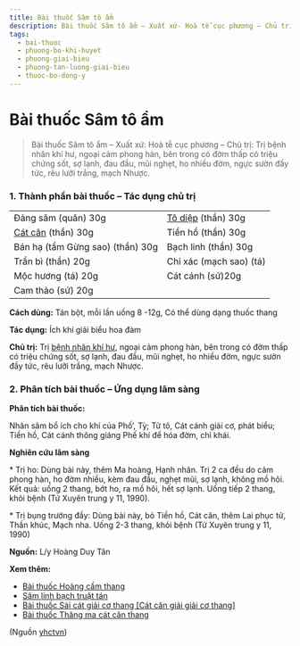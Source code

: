 ```yaml
---
title: Bài thuốc Sâm tô ẩm
description: Bài thuốc Sâm tô ẩm – Xuất xứ- Hoà tễ cục phương – Chủ trị- Trị bệnh nhân khí hư, ngoại cảm phong hàn, bên trong có đờm thấp có triệu chứng sốt, sợ lạnh, đau đầu, mũi nghẹt, ho nhiều đờm, ngực sườn đầy tức, rêu lưỡi trắng, mạch Nhược.
tags:
  - bai-thuoc
  - phuong-bo-khi-huyet
  - phuong-giai-bieu
  - phuong-tan-luong-giai-bieu
  - thuoc-bo-dong-y
---
```


# Bài thuốc Sâm tô ẩm 

> Bài thuốc Sâm tô ẩm – Xuất xứ: Hoà tễ cục phương – Chủ trị: Trị bệnh nhân khí hư, ngoại cảm phong hàn, bên trong có đờm thấp có triệu chứng sốt, sợ lạnh, đau đầu, mũi nghẹt, ho nhiều đờm, ngực sườn đầy tức, rêu lưỡi trắng, mạch Nhược.

### 1. Thành phần bài thuốc – Tác dụng chủ trị

|  |  |
| --- | --- |
| Đảng sâm (quân) 30g | [Tô diệp](/yhctvn/vi-thuoc-tu-to) (thần) 30g |
| [Cát căn](/yhctvn/vi-thuoc-cat-can) (thần) 30g | Tiền hồ (thần) 30g |
| Bán hạ (tẩm Gừng sao) (thần) 30g | Bạch linh (thần) 30g |
| Trần bì (thần) 20g | Chỉ xác (mạch sao) (tá) |
| Mộc hương (tá) 20g | Cát cánh (sứ)20g  |
| Cam thảo (sứ) 20g |  |

**Cách dùng:** Tán bột, mỗi lần uống 8 -12g, Có thể dùng dạng thuốc thang

**Tác dụng:** Ích khí giải biểu hoa đàm 

**Chủ trị:** Trị [bệnh nhân khí hư](/yhctvn/chung-khi-hu-trong-dong-y), ngoại cảm phong hàn, bên trong có đờm thấp có triệu chứng sốt, sợ lạnh, đau đầu, mũi nghẹt, ho nhiều đờm, ngực sườn đầy tức, rêu lưỡi trắng, mạch Nhược.

### 2. Phân tích bài thuốc – Ứng dụng lâm sàng

**Phân tích bài thuốc:**

Nhân sâm bổ ích cho khí của Phố’, Tỳ; Tử tô, Cát cánh giải cơ, phát biểu; Tiền hồ, Cát cánh thông giáng Phế khí để hóa đờm, chỉ khái.

**Nghiên cứu lâm sàng**

\* Trị ho: Dùng bài này, thêm Ma hoàng, Hạnh nhân. Trị 2 ca đều do cảm phong hàn, ho đờm nhiều, kèm đau đầu, nghẹt mũi, sợ lạnh, không mồ hôi. Kết quả: uống 2 thang, bớt ho, ra mồ hôi, hết sợ lạnh. Uống tiếp 2 thang, khỏi bệnh (Tứ Xuyên trung y 11, 1990).

\* Trị bụng trướng đầy: Dùng bài này, bỏ Tiền hồ, Cát căn, thêm Lai phục tử, Thần khúc, Mạch nha. Uống 2-3 thang, khỏi bệnh (Tứ Xuyên trung y 11, 1990)

**Nguồn:** L/y Hoàng Duy Tân

**Xem thêm:**

* [Bài thuốc Hoàng cầm thang](/yhctvn/bai-thuoc-hoang-cam-thang)
* [Sâm linh bạch truật tán](/yhctvn/bai-thuoc-sam-linh-bach-truat-tan)
* [Bài thuốc Sài cát giải cơ thang [Cát căn giải giải cơ thang]](/yhctvn/bai-thuoc-sai-cat-giai-co-thang-cat-can-giai-giai-co-thang)
* [Bài thuốc Thăng ma cát căn thang](/yhctvn/bai-thuoc-thang-ma-cat-can-thang)

(Nguồn <a href="https://yhctvn.com/bai-thuoc-sam-to-am/" target="_blank">yhctvn</a>)
